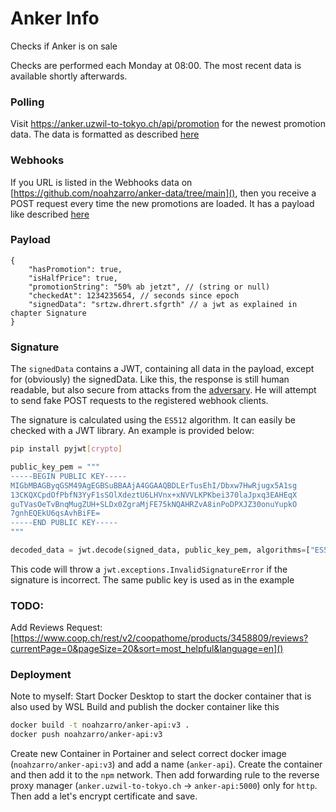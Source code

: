 # Anker Info
Checks if Anker is on sale

Checks are performed each Monday at 08:00. The most recent data is available shortly afterwards.

### Polling
Visit https://anker.uzwil-to-tokyo.ch/api/promotion for the newest promotion data. The data is formatted as described [here](#payload)

### Webhooks
If you URL is listed in the Webhooks data on [https://github.com/noahzarro/anker-data/tree/main](), then you receive a POST request every time the new promotions are loaded. It has a payload like described [here](#payload)

### Payload

```jsonc
{
    "hasPromotion": true,
    "isHalfPrice": true,
    "promotionString": "50% ab jetzt", // (string or null)
    "checkedAt": 1234235654, // seconds since epoch
    "signedData": "srtzw.dhrert.sfgrth" // a jwt as explained in chapter Signature
}
```

### Signature
The `signedData` contains a JWT, containing all data in the payload, except for (obviously) the signedData. Like this, the response is still human readable, but also secure from attacks from the [adversary](https://pascscha.ch/). He will attempt to send fake POST requests to the registered webhook clients.

The signature is calculated using the `ES512` algorithm. It can easily be checked with a JWT library. An example is provided below:

```bash
pip install pyjwt[crypto]
```

```python
public_key_pem = """
-----BEGIN PUBLIC KEY-----
MIGbMBAGByqGSM49AgEGBSuBBAAjA4GGAAQBDLErTusEhI/Dbxw7HwRjugx5A1sg
13CKQXCpdOfPbfN3YyF1sSOlXdeztU6LHVnx+xNVVLKPKbei370laJpxq3EAHEqX
guTVasOeTvBnqMugZUH+SLDx0ZgraMjFE75kNQAHRZvA8inPoDPXJZ30onuYupkO
7gnhEQEkU6qsAvhBiFE=
-----END PUBLIC KEY-----
"""

decoded_data = jwt.decode(signed_data, public_key_pem, algorithms=["ES512"])
```

This code will throw a `jwt.exceptions.InvalidSignatureError` if the signature is incorrect.
The same public key is used as in the example


### TODO:
Add Reviews Request:
[https://www.coop.ch/rest/v2/coopathome/products/3458809/reviews?currentPage=0&pageSize=20&sort=most_helpful&language=en]()

### Deployment
Note to myself:
Start Docker Desktop to start the docker container that is also used by WSL
Build and publish the docker container like this
```bash
docker build -t noahzarro/anker-api:v3 .
docker push noahzarro/anker-api:v3
```
Create new Container in Portainer and select correct docker image (`noahzarro/anker-api:v3`) and add a name (`anker-api`). Create the container and then add it to the `npm` network. Then add forwarding rule to the reverse proxy manager (`anker.uzwil-to-tokyo.ch` -> `anker-api:5000`) only for `http`. Then add a let's encrypt certificate and save.